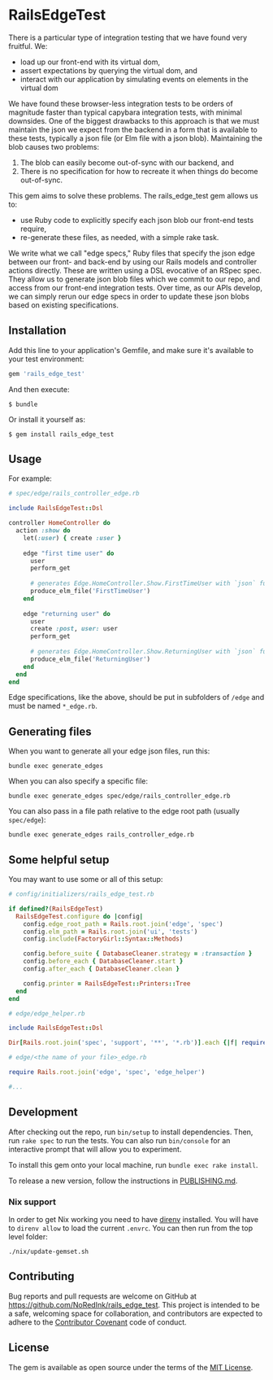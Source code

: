 # RailsEdgeTest

There is a particular type of integration testing that we have found very fruitful. We:
- load up our front-end with its virtual dom, 
- assert expectations by querying the virtual dom, and 
- interact with our application by simulating events on elements in the virtual dom

We have found these browser-less integration tests to be orders of magnitude faster than typical capybara integration tests, with minimal downsides. One of the biggest drawbacks to this approach is that we must maintain the json we expect from the backend in a form that is available to these tests, typically a json file (or Elm file with a json blob). Maintaining the blob causes two problems:
1. The blob can easily become out-of-sync with our backend, and 
2. There is no specification for how to recreate it when things do become out-of-sync.

This gem aims to solve these problems. The rails_edge_test gem allows us to:
- use Ruby code to explicitly specify each json blob our front-end tests require, 
- re-generate these files, as needed, with a simple rake task.

We write what we call "edge specs," Ruby files that specify the json edge between our front- and back-end by using our Rails models and controller actions directly. These are written using a DSL evocative of an RSpec spec. They allow us to generate json blob files which we commit to our repo, and access from our front-end integration tests. Over time, as our APIs develop, we can simply rerun our edge specs in order to update these json blobs based on existing specifications.


## Installation

Add this line to your application's Gemfile, and make sure it's available to your test environment:

```ruby
gem 'rails_edge_test'
```

And then execute:

    $ bundle

Or install it yourself as:

    $ gem install rails_edge_test

## Usage

For example:

```ruby
# spec/edge/rails_controller_edge.rb

include RailsEdgeTest::Dsl

controller HomeController do
  action :show do
    let(:user) { create :user }
    
    edge "first time user" do
      user
      perform_get
      
      # generates Edge.HomeController.Show.FirstTimeUser with `json` function
      produce_elm_file('FirstTimeUser') 
    end
    
    edge "returning user" do
      user
      create :post, user: user
      perform_get
      
      # generates Edge.HomeController.Show.ReturningUser with `json` function
      produce_elm_file('ReturningUser') 
    end
  end
end
```

Edge specifications, like the above, should be put in subfolders of `/edge` and must be named `*_edge.rb`.

## Generating files

When you want to generate all your edge json files, run this:

`bundle exec generate_edges`

When you can also specify a specific file:

`bundle exec generate_edges spec/edge/rails_controller_edge.rb`

You can also pass in a file path relative to the edge root path (usually `spec/edge`):

`bundle exec generate_edges rails_controller_edge.rb`

## Some helpful setup

You may want to use some or all of this setup:

```ruby
# config/initializers/rails_edge_test.rb

if defined?(RailsEdgeTest)
  RailsEdgeTest.configure do |config|
    config.edge_root_path = Rails.root.join('edge', 'spec')
    config.elm_path = Rails.root.join('ui', 'tests')
    config.include(FactoryGirl::Syntax::Methods)

    config.before_suite { DatabaseCleaner.strategy = :transaction }
    config.before_each { DatabaseCleaner.start }
    config.after_each { DatabaseCleaner.clean }

    config.printer = RailsEdgeTest::Printers::Tree
  end
end
```

```ruby
# edge/edge_helper.rb

include RailsEdgeTest::Dsl

Dir[Rails.root.join('spec', 'support', '**', '*.rb')].each {|f| require f}
```

```ruby
# edge/<the name of your file>_edge.rb

require Rails.root.join('edge', 'spec', 'edge_helper')

#...
```


## Development

After checking out the repo, run `bin/setup` to install dependencies. Then, run `rake spec` to run the tests. You can also run `bin/console` for an interactive prompt that will allow you to experiment.

To install this gem onto your local machine, run `bundle exec rake install`.

To release a new version, follow the instructions in [PUBLISHING.md](PUBLISHING.md).

### Nix support

In order to get Nix working you need to have [direnv](https://github.com/direnv/direnv) installed. You will have to `direnv allow` to load the current `.envrc`. You can then run from the top level folder:

```
./nix/update-gemset.sh
```

## Contributing

Bug reports and pull requests are welcome on GitHub at https://github.com/NoRedInk/rails_edge_test. This project is intended to be a safe, welcoming space for collaboration, and contributors are expected to adhere to the [Contributor Covenant](http://contributor-covenant.org) code of conduct.


## License

The gem is available as open source under the terms of the [MIT License](http://opensource.org/licenses/MIT).

